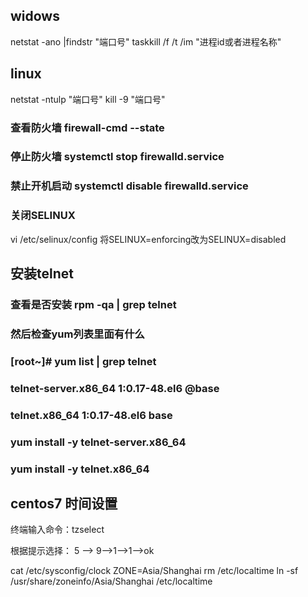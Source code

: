 ## widows 

netstat -ano |findstr "端口号"
taskkill /f /t /im "进程id或者进程名称"


## linux 

netstat -ntulp "端口号"
kill -9 "端口号"

###  查看防火墙     firewall-cmd --state
###  停止防火墙     systemctl stop firewalld.service
###  禁止开机启动   systemctl disable firewalld.service
###  关闭SELINUX
vi /etc/selinux/config
将SELINUX=enforcing改为SELINUX=disabled

## 安装telnet
### 查看是否安装 rpm -qa | grep telnet
### 然后检查yum列表里面有什么
### [root~]# yum list | grep telnet
### telnet-server.x86_64                       1:0.17-48.el6                 @base  
### telnet.x86_64                              1:0.17-48.el6                 base 

### yum install -y telnet-server.x86_64
### yum install -y telnet.x86_64


## centos7 时间设置

终端输入命令：tzselect

根据提示选择：
5 --> 9-->1-->1-->ok

cat /etc/sysconfig/clock ZONE=Asia/Shanghai
rm /etc/localtime
ln -sf /usr/share/zoneinfo/Asia/Shanghai /etc/localtime
